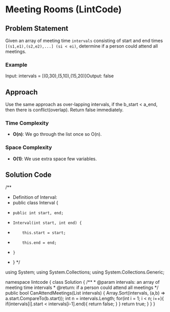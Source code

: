 # Meeting Rooms (LintCode)

## Problem Statement
Given an array of meeting time `intervals` consisting of start and end times `[(s1,e1),(s2,e2),...] (si < ei)`, determine if a person could attend all meetings.

### Example
Input: intervals = [(0,30),(5,10),(15,20)]Output: false

## Approach
Use the same approach as over-lapping intervals, if the b_start < a_end, then there is conflict(overlap). Return false immediately. 

### Time Complexity
- **O(n)**: We go through the list once so O(n).
### Space Complexity
- **O(1)**: We use extra space few variables.

## Solution Code
/**
 * Definition of Interval:
 * public class Interval {
 *     public int start, end;
 *     Interval(int start, int end) {
 *         this.start = start;
 *         this.end = end;
 *     }
 * }
 */

using System;
using System.Collections;
using System.Collections.Generic;

namespace lintcode
{
    class Solution {
        /**
         * @param intervals: an array of meeting time intervals
         * @return: if a person could attend all meetings
         */
        public bool CanAttendMeetings(List<Interval> intervals) {
            Array.Sort(intervals, (a,b) => a.start.CompareTo(b.start));
            int n = intervals.Length;
            for(int i = 1; i < n; i++){
                if(intervals[i].start < intervals[i-1].end){
                    return false;
                }
            }
            return true;
        }
    }
}